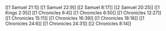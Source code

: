 [[1 Samuel 21:1]]
[[1 Samuel 22:9]]
[[2 Samuel 8:17]]
[[2 Samuel 20:25]]
[[1 Kings 2:35]]
[[1 Chronicles 6:4]]
[[1 Chronicles 6:50]]
[[1 Chronicles 12:27]]
[[1 Chronicles 15:11]]
[[1 Chronicles 16:39]]
[[1 Chronicles 18:16]]
[[1 Chronicles 24:6]]
[[1 Chronicles 24:31]]
[[2 Chronicles 8:14]]
